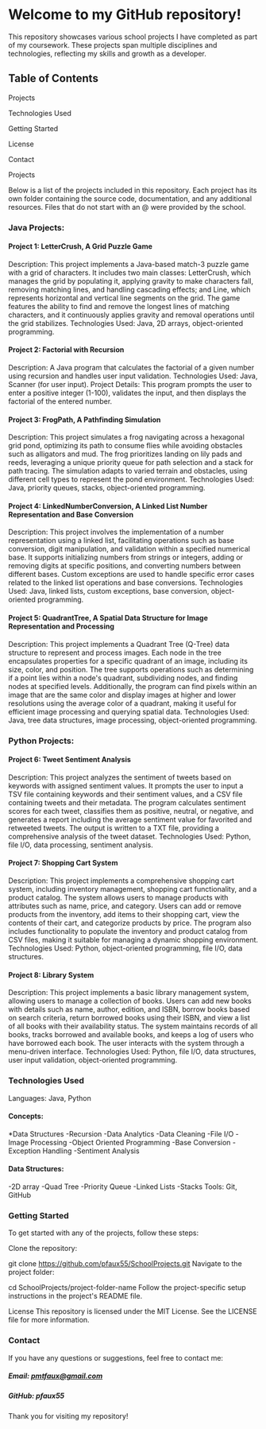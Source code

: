 # Welcome to my GitHub repository!

This repository showcases various school projects I have completed as part of my coursework. These projects span multiple disciplines and technologies, reflecting my skills and growth as a developer.

## Table of Contents

Projects

Technologies Used

Getting Started

License

Contact

Projects

Below is a list of the projects included in this repository. Each project has its own folder containing the source code, documentation, and any additional resources. Files that do not start with an @ were provided by the school.

### Java Projects:
#### Project 1: LetterCrush, A Grid Puzzle Game

Description: This project implements a Java-based match-3 puzzle game with a grid of characters. It includes two main classes: LetterCrush, which manages the grid by populating it, applying gravity to make characters fall, removing matching lines, and handling cascading effects; and Line, which represents horizontal and vertical line segments on the grid. The game features the ability to find and remove the longest lines of matching characters, and it continuously applies gravity and removal operations until the grid stabilizes.
Technologies Used: Java, 2D arrays, object-oriented programming.

#### Project 2: Factorial with Recursion

Description: A Java program that calculates the factorial of a given number using recursion and handles user input validation.
Technologies Used: Java, Scanner (for user input).
Project Details: This program prompts the user to enter a positive integer (1-100), validates the input, and then displays the factorial of the entered number.

#### Project 3: FrogPath, A Pathfinding Simulation

Description: This project simulates a frog navigating across a hexagonal grid pond, optimizing its path to consume flies while avoiding obstacles such as alligators and mud. The frog prioritizes landing on lily pads and reeds, leveraging a unique priority queue for path selection and a stack for path tracing. The simulation adapts to varied terrain and obstacles, using different cell types to represent the pond environment.
Technologies Used: Java, priority queues, stacks, object-oriented programming.

#### Project 4: LinkedNumberConversion, A Linked List Number Representation and Base Conversion

Description: This project involves the implementation of a number representation using a linked list, facilitating operations such as base conversion, digit manipulation, and validation within a specified numerical base. It supports initializing numbers from strings or integers, adding or removing digits at specific positions, and converting numbers between different bases. Custom exceptions are used to handle specific error cases related to the linked list operations and base conversions.
Technologies Used: Java, linked lists, custom exceptions, base conversion, object-oriented programming. 

#### Project 5: QuadrantTree, A Spatial Data Structure for Image Representation and Processing

Description: This project implements a Quadrant Tree (Q-Tree) data structure to represent and process images. Each node in the tree encapsulates properties for a specific quadrant of an image, including its size, color, and position. The tree supports operations such as determining if a point lies within a node's quadrant, subdividing nodes, and finding nodes at specified levels. Additionally, the program can find pixels within an image that are the same color and display images at higher and lower resolutions using the average color of a quadrant, making it useful for efficient image processing and querying spatial data.
Technologies Used: Java, tree data structures, image processing, object-oriented programming.

### Python Projects:

#### Project 6: Tweet Sentiment Analysis

Description: This project analyzes the sentiment of tweets based on keywords with assigned sentiment values. It prompts the user to input a TSV file containing keywords and their sentiment values, and a CSV file containing tweets and their metadata. The program calculates sentiment scores for each tweet, classifies them as positive, neutral, or negative, and generates a report including the average sentiment value for favorited and retweeted tweets. The output is written to a TXT file, providing a comprehensive analysis of the tweet dataset.
Technologies Used: Python, file I/O, data processing, sentiment analysis.

#### Project 7: Shopping Cart System

Description: This project implements a comprehensive shopping cart system, including inventory management, shopping cart functionality, and a product catalog. The system allows users to manage products with attributes such as name, price, and category. Users can add or remove products from the inventory, add items to their shopping cart, view the contents of their cart, and categorize products by price. The program also includes functionality to populate the inventory and product catalog from CSV files, making it suitable for managing a dynamic shopping environment.
Technologies Used: Python, object-oriented programming, file I/O, data structures.

#### Project 8: Library System

Description: This project implements a basic library management system, allowing users to manage a collection of books. Users can add new books with details such as name, author, edition, and ISBN, borrow books based on search criteria, return borrowed books using their ISBN, and view a list of all books with their availability status. The system maintains records of all books, tracks borrowed and available books, and keeps a log of users who have borrowed each book. The user interacts with the system through a menu-driven interface.
Technologies Used: Python, file I/O, data structures, user input validation, object-oriented programming.

### Technologies Used
Languages: Java, Python
#### Concepts: 
*Data Structures
-Recursion
-Data Analytics
-Data Cleaning
-File I/O
-Image Processing
-Object Oriented Programming
-Base Conversion
-Exception Handling
-Sentiment Analysis
#### Data Structures: 
-2D array
-Quad Tree
-Priority Queue
-Linked Lists
-Stacks
Tools: Git, GitHub
### Getting Started
To get started with any of the projects, follow these steps:

Clone the repository:

git clone https://github.com/pfaux55/SchoolProjects.git
Navigate to the project folder:

cd SchoolProjects/project-folder-name
Follow the project-specific setup instructions in the project's README file.

License
This repository is licensed under the MIT License. See the LICENSE file for more information.

### Contact
If you have any questions or suggestions, feel free to contact me:

##### Email: pmtfaux@gmail.com
##### GitHub: pfaux55
Thank you for visiting my repository!
